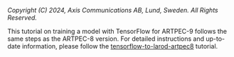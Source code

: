 *Copyright (C) 2024, Axis Communications AB, Lund, Sweden. All Rights Reserved.*

This tutorial on training a model with TensorFlow for ARTPEC-9 follows the same steps as the ARTPEC-8 version.
For detailed instructions and up-to-date information, please follow the [tensorflow-to-larod-artpec8](../tensorflow-to-larod-artpec8) tutorial.
